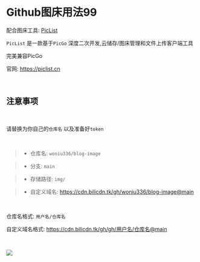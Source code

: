 # Github图床用法99



配合图床工具: [PicList](https://github.com/Kuingsmile/PicList)


`PicList` 是一款基于`PicGo` 深度二次开发,云储存/图床管理和文件上传客户端工具


完美兼容PicGo


官网: https://piclist.cn

<br>

## 注意事项

<br>

请替换为你自己的`仓库名` 以及准备好`token`

<br>

> - 仓库名: `woniu336/blog-image`

> - 分支: `main`

> - 存储路径: `img/`   

> - 自定义域名: https://cdn.bilicdn.tk/gh/woniu336/blog-image@main

<br>


仓库名格式: `用户名/仓库名`


自定义域名格式: https://cdn.bilicdn.tk/gh/gh/用户名/仓库名@main

<br>

![](https://cdn.bilicdn.tk/gh/woniu336/blog-image@main/img/202306271738029.webp)



